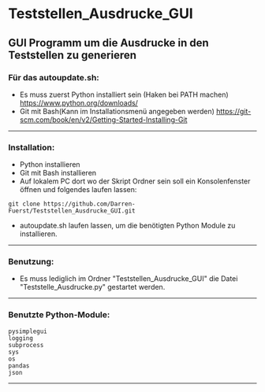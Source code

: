 # Teststellen_Ausdrucke_GUI
## GUI Programm um die Ausdrucke in den Teststellen zu generieren

### Für das autoupdate.sh:
* Es muss zuerst Python installiert sein (Haken bei PATH machen) https://www.python.org/downloads/
* Git mit Bash(Kann im Installationsmenü angegeben werden) https://git-scm.com/book/en/v2/Getting-Started-Installing-Git

-----------------------------------------------------------------------------------------------
### Installation:
* Python installieren
* Git mit Bash installieren
* Auf lokalem PC dort wo der Skript Ordner sein soll ein Konsolenfenster öffnen und folgendes laufen lassen:

 ``` 
 git clone https://github.com/Darren-Fuerst/Teststellen_Ausdrucke_GUI.git 
 ``` 
 * autoupdate.sh laufen lassen, um die benötigten Python Module zu installieren.
 
 -----------------------------------------------------------------------------------------------
 
 ### Benutzung:
 * Es muss lediglich im Ordner "Teststellen_Ausdrucke_GUI" die Datei "Teststelle_Ausdrucke.py" gestartet werden.
 
 -----------------------------------------------------------------------------------------------
 
### Benutzte Python-Module:
```
pysimplegui
logging
subprocess
sys
os
pandas
json
```

-----------------------------------------------------------------------------------------------

